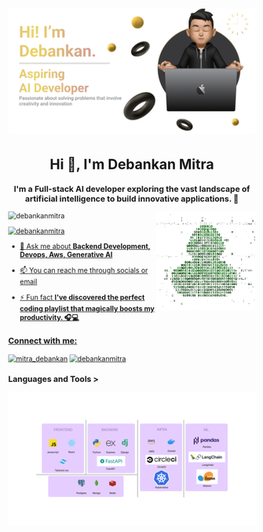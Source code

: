 ![MasterHead](banner2_compressed.png)
<h1 align="center">Hi 👋, I'm Debankan Mitra</h1>
<h3 align="center">I'm a Full-stack AI developer exploring the vast landscape of artificial intelligence to build innovative applications. 🚀</h3>

<img align="right" alt="Coding" width="40%" src="duck_compressed.gif">

<p align="left"> <img src="https://komarev.com/ghpvc/?username=debankanmitra&label=Profile%20views&color=0e75b6&style=flat" alt="debankanmitra" /> </p>
<p align="left"> <a href="https://twitter.com/mitra_debankan" target="blank"><img src="https://img.shields.io/twitter/follow/mitra_debankan?logo=twitter&style=for-the-badge" alt="debankanmitra"  </p>

- 💬 Ask me about **Backend Development, Devops, Aws, Generative AI**

- 📫 You can reach me through socials or email 

- ⚡ Fun fact **I've discovered the perfect coding playlist that magically boosts my productivity. 🎧💻**

<h3 align="left">Connect with me:</h3>
<p align="left">
<a href="https://twitter.com/mitra_debankan" target="blank"><img align="center" src="https://raw.githubusercontent.com/rahuldkjain/github-profile-readme-generator/master/src/images/icons/Social/twitter.svg" alt="mitra_debankan" height="30" width="40" /></a>
<a href="https://linkedin.com/in/debankanmitra" target="blank"><img align="center" src="https://raw.githubusercontent.com/rahuldkjain/github-profile-readme-generator/master/src/images/icons/Social/linked-in-alt.svg" alt="debankanmitra" height="30" width="40" /></a>
</p>

<h3 align="left">Languages and Tools ></h3>

![MasterHead](techstack1.png)

